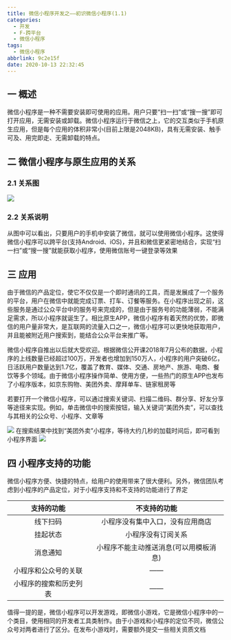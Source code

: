 ```yaml
---
title: 微信小程序开发之——初识微信小程序(1.1)
categories:
  - 开发
  - F-跨平台
  - 微信小程序
tags:
  - 微信小程序
abbrlink: 9c2e15f
date: 2020-10-13 22:32:45
---
```

## 一 概述

微信小程序是一种不需要安装即可使用的应用。用户只要“扫一扫”或“搜一搜”即可打开应用，无需安装或卸载。微信小程序运行于微信之上，它的交互类似于手机原生应用，但是每个应用的体积非常小(目前上限是2048KB)，具有无需安装、触手可及、用完即走、无需卸载的特点。

<!--more-->

## 二 微信小程序与原生应用的关系
### 2.1 关系图
![][1]
### 2.2 关系说明

从图中可以看出，只要用户的手机中安装了微信，就可以使用微信小程序。这使得微信小程序可以跨平台(支持Android、iOS)，并且和微信更紧密地结合，实现“扫一扫”或“搜一搜”就能获取小程序，使用微信账号一键登录等效果

## 三 应用

由于微信的产品定位，使它不仅仅是一个即时通讯的工具，而是发展成了一个服务的平台，用户在微信中就能完成订票、打车、订餐等服务。在小程序出现之前，这些服务是通过公众平台中的服务号来完成的，但是由于服务号的功能薄弱，不能满足需求，所以小程序就诞生了。相比原生APP，微信小程序有着天然的优势，即微信的用户量非常大，是互联网的流量入口之一，微信小程序可以更快地获取用户，并且能被附近用户搜索到，能结合公众平台来推广等。

微信小程序自推出以后就大受欢迎。根据微信公开课2018年7月公布的数据，小程序的上线数量已经超过100万，开发者也增加到150万人，小程序的用户突破6亿，日活跃用户数量达到1.7亿，覆盖了教育、媒体、交通、房地产、旅游、电商、餐饮等多个领域。由于微信小程序操作简单、使用方便，一些热门的原生APP也发布了小程序版本，如京东购物、美团外卖、摩拜单车、链家租房等

若要打开一个微信小程序，可以通过搜索关键词、扫描二维码、群分享、好友分享等途径来实现。例如，单击微信中的搜索按钮，输入关键词“美团外卖”，可以查找与其相关的公众号、小程序、文章等

![][2]
在搜索结果中找到“美团外卖”小程序，等待大约几秒的加载时间后，即可看到小程序界面
![][3]

## 四 小程序支持的功能

微信小程序方便、快捷的特点，给用户的使用带来了很大便利。另外，微信团队考虑到小程序的产品定位，对于小程序支持和不支持的功能进行了界定

|       支持的功能       |              不支持的功能              |
| :--------------------: | :------------------------------------: |
|        线下扫码        |    小程序没有集中入口，没有应用商店    |
|        挂起状态        |           小程序没有订阅关系           |
|        消息通知        | 小程序不能主动推送消息(可以用模板消息) |
|  小程序和公众号的关联  |                   ——                   |
| 小程序的搜索和历史列表 |                   ——                   |

值得一提的是，微信小程序可以开发游戏，即微信小游戏，它是微信小程序中的一个类目，使用相同的开发者工具类制作。由于小游戏和小程序的定位不同，微信公众号对两者进行了区分。在发布小游戏时，需要额外提交一些相关资质文档





[1]:https://cdn.jsdelivr.net/gh/PGzxc/CDN@master/blog-wechat/wechat-account-native-app-relate.png
[2]:https://cdn.jsdelivr.net/gh/PGzxc/CDN@master/blog-wechat/wechat-chengxu-meituan-search.png
[3]:https://cdn.jsdelivr.net/gh/PGzxc/CDN@master/blog-wechat/wechat-chengxu-meituan-main.png
